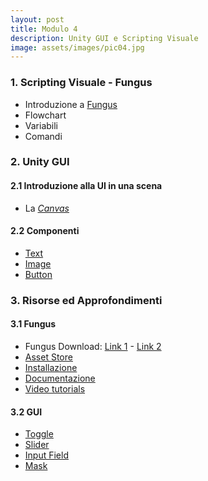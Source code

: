 ```yaml
---
layout: post
title: Modulo 4
description: Unity GUI e Scripting Visuale
image: assets/images/pic04.jpg
---
```


<h3>1. Scripting Visuale - Fungus</h3>

<ul>
    <li>Introduzione a <a href="http://fungusgames.com/" target="_blank">Fungus</a></li>
    <li>Flowchart</li>
    <li>Variabili</li>
    <li>Comandi</li>
</ul>

<h3>2. Unity GUI</h3>

<h4>2.1 Introduzione alla UI in una scena</h4>
<ul>
    <li>La <em><a href="https://docs.unity3d.com/540/Documentation/Manual/UICanvas.html" target="_blank">Canvas</a></em></li>
</ul>

<h4>2.2 Componenti</h4>
<ul>
    <li><a href="https://docs.unity3d.com/Manual/script-Text.html" target="_blank">Text</a></li>
    <li><a href="https://docs.unity3d.com/Manual/script-Image.html" target="_blank">Image</a></li>
    <li><a href="https://docs.unity3d.com/Manual/script-Button.html" target="_blank">Button</a></li>
</ul>

<h3>3. Risorse ed Approfondimenti</h3>

<h4>3.1 Fungus</h4>
<ul>
  <li>Fungus Download: <a href="{{ site.baseurl }}/assets/downloads/fungus.zip" target="_blank">Link 1</a> - <a href="https://dl.dropboxusercontent.com/u/4502254/fungus.zip" target="_blank">Link 2</a></li>
  <li><a href="https://www.assetstore.unity3d.com/#!/content/34184?aid=1011lHJn" target="_blank">Asset Store</a></li>
  <li><a href="http://fungusdocs.snozbot.com/installation.html" target="_blank">Installazione</a></li>
  <li><a href="http://fungusdocs.snozbot.com/index.html" target="_blank">Documentazione</a></li>
  <li><a href="http://fungusdocs.snozbot.com/tutorial_videos.html" target="_blank">Video tutorials</a></li>
</ul>

<h4>3.2 GUI</h4>
<ul>
  <li><a href="https://docs.unity3d.com/Manual/script-Toggle.html" target="_blank">Toggle</a></li>
  <li><a href="https://docs.unity3d.com/Manual/script-Slider.html" target="_blank">Slider</a></li>
  <li><a href="https://docs.unity3d.com/Manual/script-InputField.html" target="_blank">Input Field</a></li>
  <li><a href="https://docs.unity3d.com/Manual/script-Mask.html" target="_blank">Mask</a></li>
</ul>
